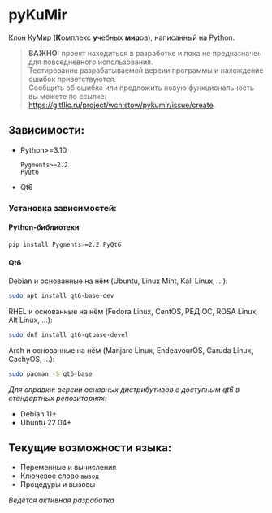 # pyKuMir

Клон КуМир (**К**омплекс **у**чебных **мир**ов), написанный на Python.

> **ВАЖНО:** проект находиться в разработке и пока не предназначен для повседневного использования.\
> Тестирование разрабатываемой версии программы и нахождение ошибок приветствуются.\
> Сообщить об ошибке или предложить новую функциональность вы можете по ссылке: <https://gitflic.ru/project/wchistow/pykumir/issue/create>.

## Зависимости:

 + Python>=3.10
   ```
   Pygments>=2.2
   PyQt6
   ```
 + Qt6

### Установка зависимостей:

#### Python-библиотеки

```sh
pip install Pygments>=2.2 PyQt6
```

#### Qt6

Debian и основанные на нём (Ubuntu, Linux Mint, Kali Linux, ...):
```sh
sudo apt install qt6-base-dev
```
RHEL и основанные на нём (Fedora Linux, CentOS, РЕД ОС, ROSA Linux, Alt Linux, ...):
```sh
sudo dnf install qt6-qtbase-devel
```
Arch и основанные на нём (Manjaro Linux, EndeavourOS, Garuda Linux, CachyOS, ...):
```sh
sudo pacman -S qt6-base
```

*Для справки: версии основных дистрибутивов с доступным qt6 в стандартных репозиториях:*

 + Debian 11+
 + Ubuntu 22.04+

## Текущие возможности языка:

 + Переменные и вычисления
 + Ключевое слово `вывод`
 + Процедуры и вызовы

*Ведётся активная разработка*
